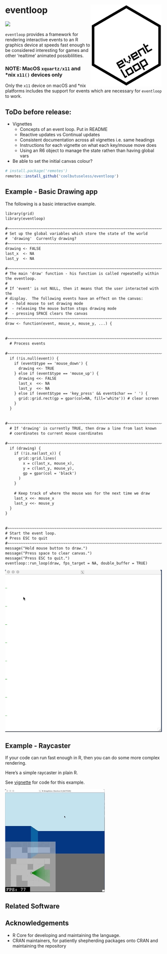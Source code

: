 
<!-- README.md is generated from README.Rmd. Please edit that file -->

# eventloop <img src="man/figures/eventloop-logo.png" align="right" width="230"/>

<!-- badges: start -->

![](https://img.shields.io/badge/cool-useless-green.svg)
<!-- badges: end -->

`eventloop` provides a framework for rendering interactive events to an
R graphics device at speeds fast enough to be considered interesting for
games and other ‘realtime’ animated possiblilities.

### NOTE: MacOS `xquartz/x11` and \*nix `x11()` devices only

Only the `x11` device on macOS and \*nix platforms includes the support
for events which are necessary for `eventloop` to work.

## ToDo before release:

-   Vignettes
    -   Concepts of an event loop. Put in README
    -   Reactive updates vs Continual updates
    -   Consistent documentation across all vignettes i.e. same headings
    -   Instructions for each vignette on what each key/mouse move does
    -   Using an R6 object to manage the state rathen than having global
        vars
-   Be able to set the initial canvas colour?

``` r
# install.package('remotes')
remotes::install_github('coolbutuseless/eventloop')
```

## Example - Basic Drawing app

The following is a basic interactive example.

``` eval
library(grid)
library(eventloop)

#~~~~~~~~~~~~~~~~~~~~~~~~~~~~~~~~~~~~~~~~~~~~~~~~~~~~~~~~~~~~~~~~~~~~~~~~~~~~~
# Set up the global variables which store the state of the world
#  'drawing'  Currently drawing?
#~~~~~~~~~~~~~~~~~~~~~~~~~~~~~~~~~~~~~~~~~~~~~~~~~~~~~~~~~~~~~~~~~~~~~~~~~~~~~
drawing <- FALSE
last_x  <- NA
last_y  <- NA

#~~~~~~~~~~~~~~~~~~~~~~~~~~~~~~~~~~~~~~~~~~~~~~~~~~~~~~~~~~~~~~~~~~~~~~~~~~~~~
# The main 'draw' function - his function is called repeatedly within the eventloop.
#
# If 'event' is not NULL, then it means that the user interacted with the
# display.  The following events have an effect on the canvas:
#  - hold mouse to set drawing mode
#  - releasing the mouse button stops drawing mode
#  - pressing SPACE clears the canvas
#~~~~~~~~~~~~~~~~~~~~~~~~~~~~~~~~~~~~~~~~~~~~~~~~~~~~~~~~~~~~~~~~~~~~~~~~~~~~~
draw <- function(event, mouse_x, mouse_y, ...) {
  
  #~~~~~~~~~~~~~~~~~~~~~~~~~~~~~~~~~~~~~~~~~~~~~~~~~~~~~~~~~~~~~~~~~~~~~~~~~~~
  # Process events
  #~~~~~~~~~~~~~~~~~~~~~~~~~~~~~~~~~~~~~~~~~~~~~~~~~~~~~~~~~~~~~~~~~~~~~~~~~~~
  if (!is.null(event)) {
    if (event$type == 'mouse_down') {
      drawing <<- TRUE
    } else if (event$type == 'mouse_up') {
      drawing <<- FALSE
      last_x  <<- NA
      last_y  <<- NA
    } else if (event$type == 'key_press' && event$char == ' ') {
      grid::grid.rect(gp = gpar(col=NA, fill='white')) # clear screen
    }
  }
  
  #~~~~~~~~~~~~~~~~~~~~~~~~~~~~~~~~~~~~~~~~~~~~~~~~~~~~~~~~~~~~~~~~~~~~~~~~~~~
  # If 'drawing' is currently TRUE, then draw a line from last known 
  # coordinates to current mouse coordinates
  #~~~~~~~~~~~~~~~~~~~~~~~~~~~~~~~~~~~~~~~~~~~~~~~~~~~~~~~~~~~~~~~~~~~~~~~~~~~
  if (drawing) {
    if (!is.na(last_x)) {
      grid::grid.lines(
        x = c(last_x, mouse_x),
        y = c(last_y, mouse_y),
        gp = gpar(col = 'black')
      )
    }
    
    # Keep track of where the mouse was for the next time we draw
    last_x <<- mouse_x
    last_y <<- mouse_y
  }
}


#~~~~~~~~~~~~~~~~~~~~~~~~~~~~~~~~~~~~~~~~~~~~~~~~~~~~~~~~~~~~~~~~~~~~~~~~~~~~~
# Start the event loop.  
# Press ESC to quit
#~~~~~~~~~~~~~~~~~~~~~~~~~~~~~~~~~~~~~~~~~~~~~~~~~~~~~~~~~~~~~~~~~~~~~~~~~~~~~
message("Hold mouse button to draw.")
message("Press space to clear canvas.")
message("Press ESC to quit.")
eventloop::run_loop(draw, fps_target = NA, double_buffer = TRUE)
```

<img src="man/figures/hello-r.gif" />

## Example - Raycaster

If your code can run fast enough in R, then you can do some more complex
rendering.

Here’s a simple raycaster in plain R.

See
[vignette](https://coolbutuseless.github.io/package/eventloop/articles/raycaster.html)
for code for this example.

<img src="man/figures/raycaster.gif" />

## Related Software

## Acknowledgements

-   R Core for developing and maintaining the language.
-   CRAN maintainers, for patiently shepherding packages onto CRAN and
    maintaining the repository
